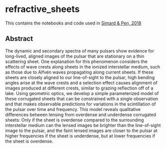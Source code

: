 # refractive_sheets

This contains the notebooks and code used in [Simard & Pen, 2018](https://academic.oup.com/mnras/advance-article/doi/10.1093/mnras/sty1140/4992337?guestAccessKey=bce77fc4-66f1-4f57-b464-8c788f131a08) 

## Abstract
The dynamic and secondary spectra of many pulsars show evidence for long-lived, aligned images of the pulsar that are stationary on a thin scattering sheet. One explanation for this phenomenon considers the effects of wave crests along sheets in the ionized interstellar medium, such as those due to Alfvén waves propagating along current sheets. If these sheets are closely aligned to our line-of-sight to the pulsar, high bending angles arise at the wave crests and a selection effect causes alignment of images produced at different crests, similar to grazing reflection off of a lake. Using geometric optics, we develop a simple parameterized model of these corrugated sheets that can be constrained with a single observation and that makes observable predictions for variations in the scintillation of the pulsar over time and frequency. This model reveals qualitative differences between lensing from overdense and underdense corrugated sheets: Only if the sheet is overdense compared to the surrounding interstellar medium can the lensed images be brighter than the line-of-sight image to the pulsar, and the faint lensed images are closer to the pulsar at higher frequencies if the sheet is underdense, but at lower frequencies if the sheet is overdense.
